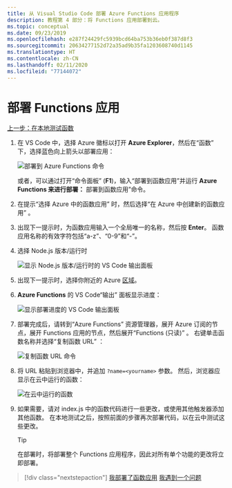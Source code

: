 ```yaml
---
title: 从 Visual Studio Code 部署 Azure Functions 应用程序
description: 教程第 4 部分：将 Functions 应用部署到云。
ms.topic: conceptual
ms.date: 09/23/2019
ms.openlocfilehash: e287f24429fc5939bcd64ba753b36eb0f387d8f3
ms.sourcegitcommit: 20634277152d72a35ad9b35fa1203608740d1145
ms.translationtype: HT
ms.contentlocale: zh-CN
ms.lasthandoff: 02/11/2020
ms.locfileid: "77144072"
---
```

# <a name="deploy-the-functions-app"></a>部署 Functions 应用

[上一步：在本地测试函数](tutorial-vscode-serverless-node-03.md)

1. 在 VS Code 中，选择 Azure 徽标以打开 **Azure Explorer**，然后在“函数”  下，选择蓝色向上箭头以部署应用：

    ![部署到 Azure Functions 命令](media/functions-extension/deploy-app.png)

    或者，可以通过打开“命令面板”  (**F1**)，输入“部署到函数应用”并运行  **Azure Functions 来进行部署：** 部署到函数应用”命令。

1. 在提示“选择 Azure 中的函数应用”  时，然后选择“在 Azure 中创建新的函数应用”  。

1. 出现下一提示时，为函数应用输入一个全局唯一的名称，然后按 **Enter**。 函数应用名称的有效字符包括“a-z”、“0-9”和“-”。

1. 选择 Node.js 版本/运行时 

    ![显示 Node.js 版本/运行时的 VS Code 输出面板](media/functions-extension/nodejs-runtime-version.png)

1. 出现下一提示时，选择你附近的 Azure [区域](https://azure.microsoft.com/regions/)。

1. **Azure Functions** 的 VS Code“输出”  面板显示进度：

    ![显示部署进度的 VS Code 输出面板](media/functions-extension/deploy-progress.png)

1. 部署完成后，请转到“Azure Functions”  资源管理器，展开 Azure 订阅的节点，展开 Functions 应用的节点，然后展开“Functions (只读)”  。 右键单击函数名称并选择“复制函数 URL”  ：

    ![复制函数 URL 命令](media/functions-extension/copy-function-url-command.png)

1. 将 URL 粘贴到浏览器中，并追加 `?name=<yourname>` 参数。 然后，浏览器应显示在云中运行的函数：

    ![在云中运行的函数](media/functions-extension/remote-test-browser.png)

1. 如果需要，请对 index.js  中的函数代码进行一些更改，或使用其他触发器添加其他函数。 在本地测试之后，按照前面的步骤再次部署代码，以在云中测试这些更改。

    > [!TIP]
    > 在部署时，将部署整个 Functions 应用程序，因此对所有单个功能的更改将立即部署。

> [!div class="nextstepaction"]
> [我部署了函数应用](tutorial-vscode-serverless-node-05.md) [我遇到一个问题](https://www.research.net/r/PWZWZ52?tutorial=node-deployment-azurefunctions&step=deploy-app)
